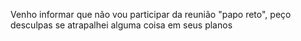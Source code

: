 Venho informar que não vou participar da reunião "papo reto", peço desculpas se atrapalhei alguma coisa em seus planos
